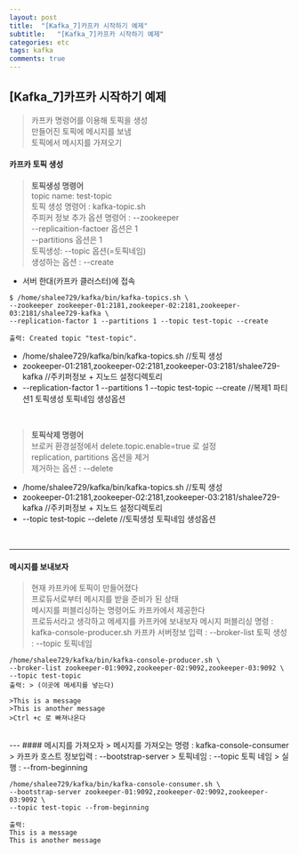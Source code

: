 ```yaml
---
layout: post
title:  "[Kafka_7]카프카 시작하기 예제"
subtitle:   "[Kafka_7]카프카 시작하기 예제"
categories: etc
tags: kafka
comments: true
---
```


## [Kafka_7]카프카 시작하기 예제

> 카프카 명령어를 이용해 토픽을 생성  
> 만들어진 토픽에 메시지를 보냄  
> 토픽에서 메시지를 가져오기  

#### 카프카 토픽 생성
> **토픽생성 명령어**  
> topic name: test-topic  
> 토픽 생성 명령어 : kafka-topic.sh  
> 주피커 정보 추가 옵션 명령어 : --zookeeper  
> --replicaition-factoer 옵션은 1  
> --partitions 옵션은 1  
> 토픽생성: --topic 옵션(=토픽네임)  
> 생성하는 옵션 : --create

- 서버 한대(카프카 클러스터)에 접속

```
$ /home/shalee729/kafka/bin/kafka-topics.sh \  
--zookeeper zookeeper-01:2181,zookeeper-02:2181,zookeeper-03:2181/shalee729-kafka \  
--replication-factor 1 --partitions 1 --topic test-topic --create

출력: Created topic "test-topic".
```
- /home/shalee729/kafka/bin/kafka-topics.sh //토픽 생성
- zookeeper-01:2181,zookeeper-02:2181,zookeeper-03:2181/shalee729-kafka //주키퍼정보 + 지노드 설정디렉토리
- --replication-factor 1 --partitions 1 --topic test-topic --create //복제1 파티션1 토픽생성 토픽네임 생성옵션


<br>

> **토픽삭제 명령어**  
> 브로커 환경설정에서 delete.topic.enable=true 로 설정  
> replication, partitions 옵션을 제거  
> 제거하는 옵션 : --delete

- /home/shalee729/kafka/bin/kafka-topics.sh //토픽 생성
- zookeeper-01:2181,zookeeper-02:2181,zookeeper-03:2181/shalee729-kafka //주키퍼정보 + 지노드 설정디렉토리
- --topic test-topic --delete //토픽생성 토픽네임 생성옵션

<br>

---
#### 메시지를 보내보자
> 현재 카프카에 토픽이 만들어졌다  
> 프로듀서로부터 메시지를 받을 준비가 된 상태  
> 메시지를 퍼블리싱하는 명령어도 카프카에서 제공한다  
> 프로듀서라고 생각하고 메세지를 카프카에 보내보자
> 메시지 퍼블리싱 명령 : kafka-console-producer.sh
> 카프카 서버정보 입력 : --broker-list
> 토픽 생성 : --topic 토픽네임

```
/home/shalee729/kafka/bin/kafka-console-producer.sh \  
--broker-list zookeeper-01:9092,zookeeper-02:9092,zookeeper-03:9092 \  
--topic test-topic
출력: > (이곳에 메세지를 넣는다)
```

```
>This is a message
>This is another message
>Ctrl +c 로 빠져나온다
```

<br>
---
#### 메시지를 가져오자
> 메시지를 가져오는 명령 : kafka-console-consumer  
> 카프카 호스트 정보입력 : --bootstrap-server  
> 토픽네임 : --topic 토픽 네임  
> 실행 : --from-beginning

```
/home/shalee729/kafka/bin/kafka-console-consumer.sh \
--bootstrap-server zookeeper-01:9092,zookeeper-02:9092,zookeeper-03:9092 \
--topic test-topic --from-beginning

출력:
This is a message
This is another message
```
